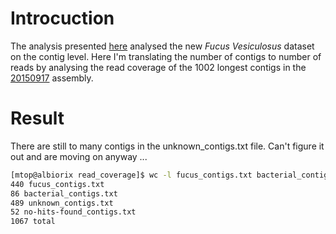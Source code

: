 # Introcuction
The analysis presented [here](https://github.com/mtop/Fucus_vesiculosus_genome_project/blob/master/test/blast_20150917_to_nr/README.md) analysed the new *Fucus Vesiculosus* dataset on the contig level. Here I'm translating the number of contigs to number of reads by analysing the read coverage of the 1002 longest contigs in the [20150917](https://github.com/mtop/Fucus_vesiculosus_genome_project/tree/master/test/20150917) assembly.

# Result
There are still to many contigs in the unknown\_contigs.txt file. Can't figure it out and are moving on anyway ...
```bash
[mtop@albiorix read_coverage]$ wc -l fucus_contigs.txt bacterial_contigs.txt unknown_contigs.txt no-hits-found_contigs.txt 
440 fucus_contigs.txt
86 bacterial_contigs.txt
489 unknown_contigs.txt
52 no-hits-found_contigs.txt
1067 total
```

